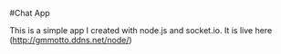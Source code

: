 #Chat App

This is a simple app I created with node.js and socket.io.  It is live here (http://gmmotto.ddns.net/node/)
